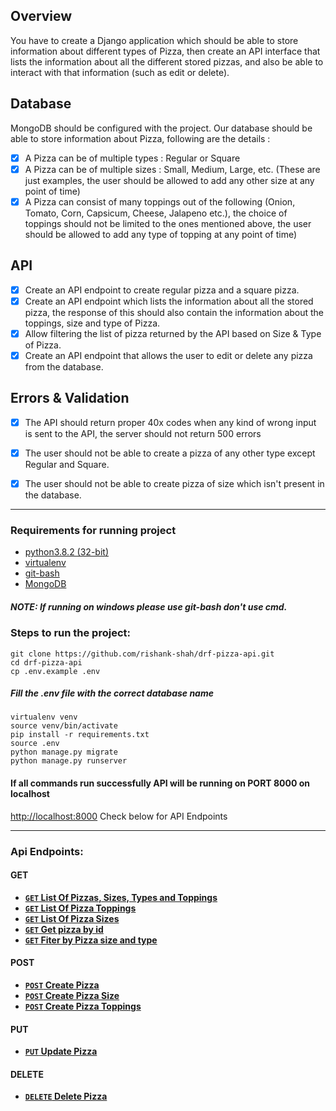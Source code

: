 ## Overview
You have to create a Django application which should be able to store information about different types of Pizza, then create an API interface that lists the information about all the different stored pizzas, and also be able to interact with that information (such as edit or delete).
## Database
MongoDB should be configured with the project. Our database should be able to store information about Pizza, following are the details :
- [x]  A Pizza can be of multiple types : Regular or Square
- [x]  A Pizza can be of multiple sizes : Small, Medium, Large, etc. (These are just examples, the user should be allowed to add any other size at any point of time)
- [x]  A Pizza can consist of many toppings out of the following (Onion, Tomato, Corn, Capsicum, Cheese, Jalapeno etc.), the choice of toppings should not be limited to the ones mentioned above, the user should be allowed to add any type of topping at any point of time)

## API
- [x]  Create an API endpoint to create regular pizza and a square pizza.
- [x]  Create an API endpoint which lists the information about all the stored pizza, the response of this should also contain the information about the toppings, size and type of Pizza.
- [x]  Allow filtering the list of pizza returned by the API based on Size & Type of Pizza.
- [x]  Create an API endpoint that allows the user to edit or delete any pizza from the database.

## Errors & Validation

- [x] The API should return proper 40x codes when any kind of wrong input is sent to the API, the server should not return 500 errors

- [x]  The user should not be able to create a pizza of any other type except Regular and Square.
- [x]  The user should not be able to create pizza of size which isn't present in the database.

------------

### Requirements for running project 
- [python3.8.2 (32-bit)](https://www.python.org/downloads/release/python-382/)
-  [virtualenv](https://virtualenv.pypa.io/en/latest/installation.html)
- [git-bash](https://git-scm.com/downloads)
- [MongoDB](https://www.mongodb.com/try/download/community)

##### NOTE: If running on windows please use git-bash don't use cmd.
### Steps to run the project:
```
git clone https://github.com/rishank-shah/drf-pizza-api.git
cd drf-pizza-api
cp .env.example .env
```
##### Fill the .env file with the correct database name
```
virtualenv venv 
source venv/bin/activate
pip install -r requirements.txt
source .env
python manage.py migrate
python manage.py runserver
```

#### If all commands run successfully API will be running on PORT 8000 on localhost
[http://localhost:8000](http://localhost:8000)
Check below for API Endpoints

------------

### Api Endpoints:

#### GET 
- **[<code>GET</code> List Of Pizzas, Sizes, Types and Toppings ](docs/GET_P_S_T_T.md)**
- **[<code>GET</code> List Of Pizza Toppings ](docs/GET_P_TOPPING.md)**
- **[<code>GET</code> List Of Pizza Sizes ](docs/GET_P_SIZES.md)**
- **[<code>GET</code> Get pizza by id ](docs/GET_P_BY_ID.md)**
- **[<code>GET</code> Fiter by Pizza size and type ](docs/GET_FILTER.md)**

#### POST
- **[<code>POST</code> Create Pizza ](docs/POST_C_P.md)**
- **[<code>POST</code> Create Pizza Size ](docs/POST_C_PS.md)**
- **[<code>POST</code> Create Pizza Toppings ](docs/POST_C_PT.md)**

#### PUT
- **[<code>PUT</code> Update Pizza ](docs/PUT_P.md)**

#### DELETE
- **[<code>DELETE</code> Delete Pizza ](docs/DELETE_P.md)**
